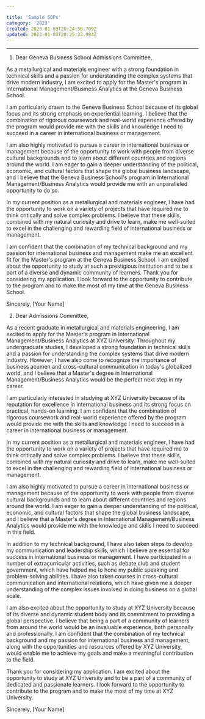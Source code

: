```yaml
---

title: 'Sample SOPs'
category: '2023'
created: 2023-01-03T20:24:56.709Z
updated: 2023-01-03T20:25:33.984Z
---
```

---

1. Dear Geneva Business School Admissions Committee,

As a metallurgical and materials engineer with a strong foundation in technical skills and a passion for understanding the complex systems that drive modern industry, I am excited to apply for the Master's program in International Management/Business Analytics at the Geneva Business School.

I am particularly drawn to the Geneva Business School because of its global focus and its strong emphasis on experiential learning. I believe that the combination of rigorous coursework and real-world experience offered by the program would provide me with the skills and knowledge I need to succeed in a career in international business or management.

I am also highly motivated to pursue a career in international business or management because of the opportunity to work with people from diverse cultural backgrounds and to learn about different countries and regions around the world. I am eager to gain a deeper understanding of the political, economic, and cultural factors that shape the global business landscape, and I believe that the Geneva Business School's program in International Management/Business Analytics would provide me with an unparalleled opportunity to do so.

In my current position as a metallurgical and materials engineer, I have had the opportunity to work on a variety of projects that have required me to think critically and solve complex problems. I believe that these skills, combined with my natural curiosity and drive to learn, make me well-suited to excel in the challenging and rewarding field of international business or management.

I am confident that the combination of my technical background and my passion for international business and management make me an excellent fit for the Master's program at the Geneva Business School. I am excited about the opportunity to study at such a prestigious institution and to be a part of a diverse and dynamic community of learners. Thank you for considering my application. I look forward to the opportunity to contribute to the program and to make the most of my time at the Geneva Business School.

Sincerely, [Your Name]


2. Dear Admissions Committee,

As a recent graduate in metallurgical and materials engineering, I am excited to apply for the Master's program in International Management/Business Analytics at XYZ University. Throughout my undergraduate studies, I developed a strong foundation in technical skills and a passion for understanding the complex systems that drive modern industry. However, I have also come to recognize the importance of business acumen and cross-cultural communication in today's globalized world, and I believe that a Master's degree in International Management/Business Analytics would be the perfect next step in my career.

I am particularly interested in studying at XYZ University because of its reputation for excellence in international business and its strong focus on practical, hands-on learning. I am confident that the combination of rigorous coursework and real-world experience offered by the program would provide me with the skills and knowledge I need to succeed in a career in international business or management.

In my current position as a metallurgical and materials engineer, I have had the opportunity to work on a variety of projects that have required me to think critically and solve complex problems. I believe that these skills, combined with my natural curiosity and drive to learn, make me well-suited to excel in the challenging and rewarding field of international business or management.

I am also highly motivated to pursue a career in international business or management because of the opportunity to work with people from diverse cultural backgrounds and to learn about different countries and regions around the world. I am eager to gain a deeper understanding of the political, economic, and cultural factors that shape the global business landscape, and I believe that a Master's degree in International Management/Business Analytics would provide me with the knowledge and skills I need to succeed in this field.

In addition to my technical background, I have also taken steps to develop my communication and leadership skills, which I believe are essential for success in international business or management. I have participated in a number of extracurricular activities, such as debate club and student government, which have helped me to hone my public speaking and problem-solving abilities. I have also taken courses in cross-cultural communication and international relations, which have given me a deeper understanding of the complex issues involved in doing business on a global scale.

I am also excited about the opportunity to study at XYZ University because of its diverse and dynamic student body and its commitment to providing a global perspective. I believe that being a part of a community of learners from around the world would be an invaluable experience, both personally and professionally. I am confident that the combination of my technical background and my passion for international business and management, along with the opportunities and resources offered by XYZ University, would enable me to achieve my goals and make a meaningful contribution to the field.

Thank you for considering my application. I am excited about the opportunity to study at XYZ University and to be a part of a community of dedicated and passionate learners. I look forward to the opportunity to contribute to the program and to make the most of my time at XYZ University.

Sincerely, [Your Name]
